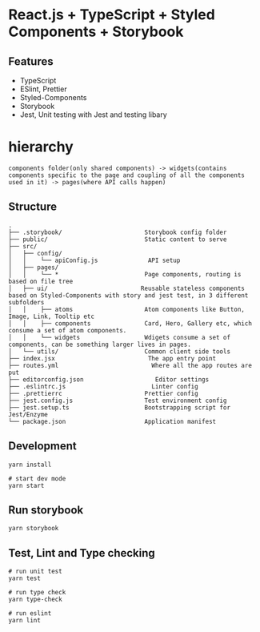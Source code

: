 # React.js + TypeScript + Styled Components + Storybook

## Features

- TypeScript
- ESlint, Prettier
- Styled-Components
- Storybook
- Jest, Unit testing with Jest and testing libary

# hierarchy

```shell
components folder(only shared components) -> widgets(contains components specific to the page and coupling of all the components used in it) -> pages(where API calls happen)
```

## Structure

```raw
.
├── .storybook/                       Storybook config folder
├── public/                           Static content to serve
├── src/
│   ├── config/
│   │    └── apiConfig.js              API setup
│   ├── pages/
│   │    └── *                        Page components, routing is based on file tree
│   ├── ui/                          Reusable stateless components based on Styled-Components with story and jest test, in 3 different subfolders
│   │    ├── atoms                    Atom components like Button, Image, Link, Tooltip etc
│   │    ├── components               Card, Hero, Gallery etc, which consume a set of atom components.
│   │    └── widgets                  Wdigets consume a set of components, can be something larger lives in pages.
│   └── utils/                        Common client side tools
├── index.jsx                          The app entry point
├── routes.yml                          Where all the app routes are put
├── editorconfig.json                    Editor settings
├── .eslintrc.js                        Linter config
├── .prettierrc                       Prettier config
├── jest.config.js                    Test environment config
├── jest.setup.ts                     Bootstrapping script for Jest/Enzyme
└── package.json                      Application manifest
```

## Development

```shell
yarn install

# start dev mode
yarn start
```

## Run storybook

```
yarn storybook
```

## Test, Lint and Type checking

```shell
# run unit test
yarn test

# run type check
yarn type-check

# run eslint
yarn lint

```
